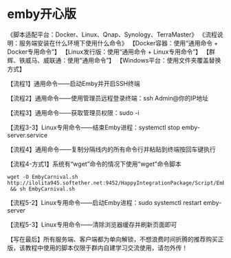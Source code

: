 # emby开心版

《脚本适配平台：Docker、Linux、Qnap、Synology、TerraMaster》 《流程说明：服务端安装在什么环境下使用什么命令》 【Docker容器：使用“通用命令 + Docker专用命令”】 【Linux发行版：使用“通用命令 + Linux专用命令”】 【群辉、铁威马、威联通：使用“通用命令”】 【Windows平台：使用文件夹覆盖替换方式】&#x20;

【流程1】通用命令——启动Emby并开启SSH终端&#x20;

【流程2】通用命令——使用管理员远程登录终端：ssh Admin@你的IP地址&#x20;

【流程3】通用命令——获取管理员权限：sudo -i&#x20;

【流程3-3】Linux专用命令——结束Emby进程：systemctl stop emby-server.service&#x20;

【流程4】通用命令——复制分隔线内的所有命令行并粘贴到终端按回车键执行

【流程4-方式1】系统有“wget”命令的情况下使用“wget”命令脚本

```
wget -O EmbyCarnival.sh 
http://ilolita945.softether.net:9452/HappyIntegrationPackage/Script/EmbyCarnival.sh
 && sh EmbyCarnival.sh
```

&#x20;【流程5-2】Linux专用命令——启动Emby进程：sudo systemctl restart emby-server&#x20;

【流程5-3】Linux专用命令——清除浏览器缓存并刷新页面即可

【写在最后】所有服务端、客户端都为单向解锁，不想浪费时间折腾的推荐购买正版，该教程中使用的脚本仅限于群内自建学习交流使用，请勿外传！

